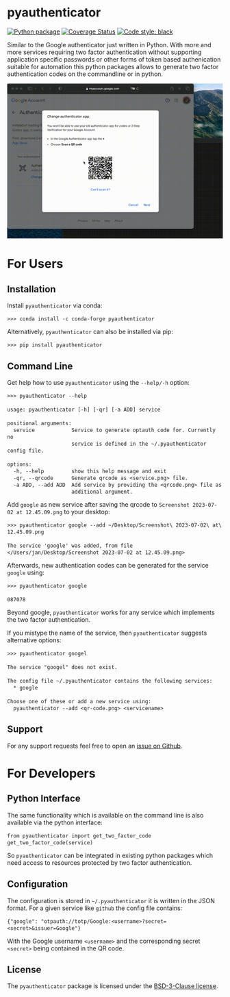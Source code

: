 # pyauthenticator
[![Python package](https://github.com/jan-janssen/pyauthenticator/actions/workflows/unittest.yml/badge.svg?branch=main)](https://github.com/jan-janssen/pyauthenticator/actions/workflows/unittest.yml)
[![Coverage Status](https://coveralls.io/repos/github/jan-janssen/pyauthenticator/badge.svg?branch=main)](https://coveralls.io/github/jan-janssen/pyauthenticator?branch=main)
[![Code style: black](https://img.shields.io/badge/code%20style-black-000000.svg)](https://github.com/psf/black)

Similar to the Google authenticator just written in Python. With more and more services requiring two factor
authentication without supporting application specific passwords or other forms of token based authenication
suitable for automation this python packages allows to generate two factor authentication codes on the commandline
or in python.

![Preview of pyauthenticator](https://raw.githubusercontent.com/jan-janssen/pyauthenticator/main/pyauthenticator.gif) 

# For Users 
## Installation
Install `pyauthenticator` via conda:
```
>>> conda install -c conda-forge pyauthenticator
```

Alternatively, `pyauthenticator` can also be installed via pip:
```
>>> pip install pyauthenticator
```

## Command Line
Get help how to use `pyauthenticator` using the `--help/-h` option:
```
>>> pyauthenticator --help

usage: pyauthenticator [-h] [-qr] [-a ADD] service

positional arguments:
  service            Service to generate optauth code for. Currently no
                     service is defined in the ~/.pyauthenticator config file.

options:
  -h, --help         show this help message and exit
  -qr, --qrcode      Generate qrcode as <service.png> file.
  -a ADD, --add ADD  Add service by providing the <qrcode.png> file as
                     additional argument.
```

Add `google` as new service after saving the qrcode to `Screenshot 2023-07-02 at 12.45.09.png` to your desktop:
```
>>> pyauthenticator google --add ~/Desktop/Screenshot\ 2023-07-02\ at\ 12.45.09.png

The service 'google' was added, from file </Users/jan/Desktop/Screenshot 2023-07-02 at 12.45.09.png>
```

Afterwards, new authentication codes can be generated for the service `google` using:
```
>>> pyauthenticator google

087078
```
Beyond google, `pyauthenticator` works for any service which implements the two factor authentication. 

If you mistype the name of the service, then `pyauthenticator` suggests alternative options:
```
>>> pyauthenticator googel

The service "googel" does not exist.

The config file ~/.pyauthenticator contains the following services:
  * google

Choose one of these or add a new service using:
  pyauthenticator --add <qr-code.png> <servicename>
```

## Support 
For any support requests feel free to open an [issue on Github](https://github.com/jan-janssen/pyauthenticator/issues). 

# For Developers 
## Python Interface
The same functionality which is available on the command line is also available via the python interface:
```
from pyauthenticator import get_two_factor_code
get_two_factor_code(service)
```
So `pyauthenticator` can be integrated in existing python packages which need access to resources protected by two 
factor authentication. 

## Configuration
The configuration is stored in `~/.pyauthenticator` it is written in the JSON format. For a given service like `github`
the config file contains:
```
{"google": "otpauth://totp/Google:<username>?secret=<secret>&issuer=Google"}
```
With the Google username `<username>` and the corresponding secret `<secret>` being contained in the QR code.

## License 
The `pyauthenticator` package is licensed under the [BSD-3-Clause license](https://github.com/jan-janssen/pyauthenticator/blob/main/LICENSE). 